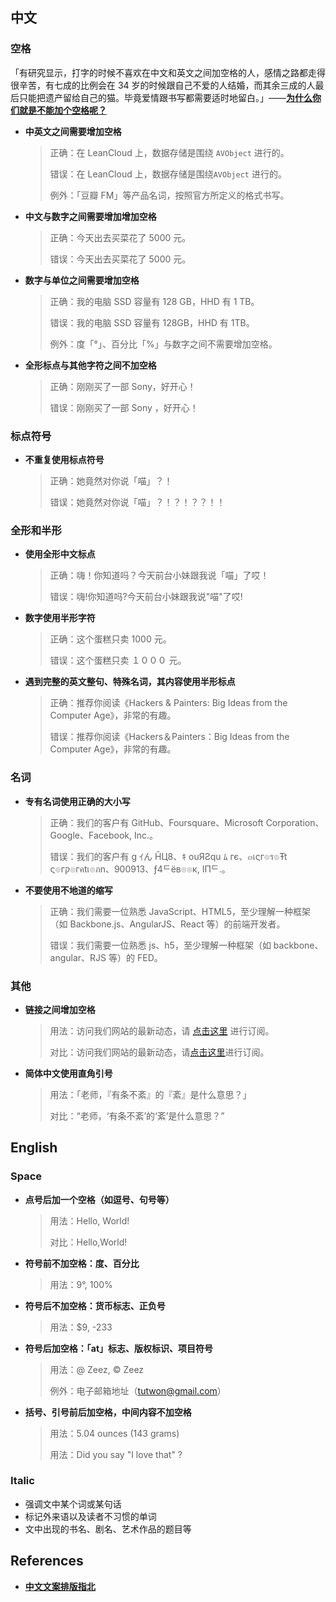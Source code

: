 ## 中文

### 空格

「有研究显示，打字的时候不喜欢在中文和英文之间加空格的人，感情之路都走得很辛苦，有七成的比例会在 34 岁的时候跟自己不爱的人结婚，而其余三成的人最后只能把遗产留给自己的猫。毕竟爱情跟书写都需要适时地留白。」——[**为什么你们就是不能加个空格呢？**](https://github.com/vinta/pangu.js)

- **中英文之间需要增加空格**
  > 正确：在 LeanCloud 上，数据存储是围绕 `AVObject` 进行的。
  >
  > 错误：在 LeanCloud 上，数据存储是围绕`AVObject` 进行的。
  >
  > 例外：「豆瓣 FM」等产品名词，按照官方所定义的格式书写。
- **中文与数字之间需要增加增加空格**
  > 正确：今天出去买菜花了 5000 元。
  >
  > 错误：今天出去买菜花了 5000 元。
- **数字与单位之间需要增加空格**
  > 正确：我的电脑 SSD 容量有 128 GB，HHD 有 1 TB。
  >
  > 错误：我的电脑 SSD 容量有 128GB，HHD 有 1TB。
  >
  > 例外：度「°」、百分比「%」与数字之间不需要增加空格。
- **全形标点与其他字符之间不加空格**
  > 正确：刚刚买了一部 Sony，好开心！
  >
  > 错误：刚刚买了一部 Sony ，好开心！

### 标点符号

- **不重复使用标点符号**
  > 正确：她竟然对你说「喵」？！
  >
  > 错误：她竟然对你说「喵」？！？！？？！！

### 全形和半形

- **使用全形中文标点**
  > 正确：嗨！你知道吗？今天前台小妹跟我说「喵」了哎！
  >
  > 错误：嗨!你知道吗?今天前台小妹跟我说"喵"了哎!
- **数字使用半形字符**
  > 正确：这个蛋糕只卖 1000 元。
  >
  > 错误：这个蛋糕只卖 １０００ 元。
- **遇到完整的英文整句、特殊名词，其内容使用半形标点**
  > 正确：推荐你阅读《Hackers & Painters: Big Ideas from the Computer Age》，非常的有趣。
  >
  > 错误：推荐你阅读《Hackers＆Painters：Big Ideas from the Computer Age》，非常的有趣。

### 名词

- **专有名词使用正确的大小写**
  > 正确：我们的客户有 GitHub、Foursquare、Microsoft Corporation、Google、Facebook, Inc.。
  >
  > 错误：我们的客户有 g ｲん ĤЦ8、ｷ ouЯƧqu ﾑ гє、๓เςг๏ร๏Ŧt ς๏гק๏гคtเ๏ภn、900913、ƒ4ᄃëв๏๏к, IПᄃ.。
- **不要使用不地道的缩写**
  > 正确：我们需要一位熟悉 JavaScript、HTML5，至少理解一种框架（如 Backbone.js、AngularJS、React 等）的前端开发者。
  >
  > 错误：我们需要一位熟悉 js、h5，至少理解一种框架（如 backbone、angular、RJS 等）的 FED。

### 其他

- **链接之间增加空格**
  > 用法：访问我们网站的最新动态，请 [点击这里](https://example.com/) 进行订阅。
  >
  > 对比：访问我们网站的最新动态，请[点击这里](https://example.com/)进行订阅。
- **简体中文使用直角引号**
  > 用法：「老师，『有条不紊』的『紊』是什么意思？」
  >
  > 对比：“老师，‘有条不紊’的‘紊’是什么意思？”

## English

### Space

- **点号后加一个空格（如逗号、句号等）**
  > 用法：Hello, World!
  >
  > 对比：Hello,World!
- **符号前不加空格：度、百分比**
  > 用法：9°, 100%
- **符号后不加空格：货币标志、正负号**
  > 用法：\$9, -233
- **符号后加空格：「at」标志、版权标识、项目符号**
  > 用法：@ Zeez, &copy; Zeez
  >
  > 例外：电子邮箱地址（tutwon@gmail.com）
- **括号、引号前后加空格，中间内容不加空格**
  > 用法：5.04 ounces (143 grams)
  >
  > 用法：Did you say "I love that" ?

### Italic

- 强调文中某个词或某句话
- 标记外来语以及读者不习惯的单词
- 文中出现的书名、剧名、艺术作品的题目等

## References

- [**中文文案排版指北**](https://github.com/sparanoid/chinese-copywriting-guidelines)
